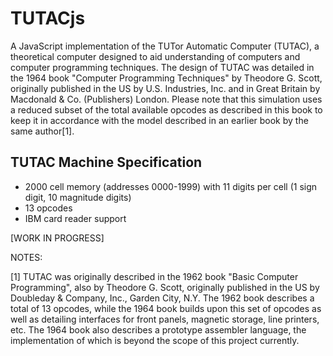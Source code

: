 # TUTACjs
A JavaScript implementation of the TUTor Automatic Computer (TUTAC), a theoretical computer designed to aid understanding of computers and computer programming techniques. The design of TUTAC was detailed in the 1964 book "Computer Programming Techniques" by Theodore G. Scott, originally published in the US by U.S. Industries, Inc. and in Great Britain by Macdonald & Co. (Publishers) London. Please note that this simulation uses a reduced subset of the total available opcodes as described in this book to keep it in accordance with the model described in an earlier book by the same author[1].

## TUTAC Machine Specification
- 2000 cell memory (addresses 0000-1999) with 11 digits per cell (1 sign digit, 10 magnitude digits)
- 13 opcodes
- IBM card reader support

[WORK IN PROGRESS]

NOTES:

[1] TUTAC was originally described in the 1962 book "Basic Computer Programming", also by Theodore G. Scott, originally published in the US by Doubleday & Company, Inc., Garden City, N.Y. The 1962 book describes a total of 13 opcodes, while the 1964 book builds upon this set of opcodes as well as detailing interfaces for front panels, magnetic storage, line printers, etc. The 1964 book also describes a prototype assembler language, the implementation of which is beyond the scope of this project currently.
